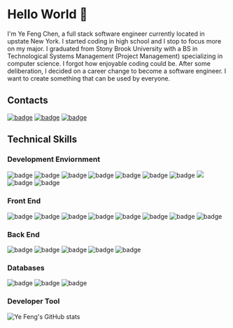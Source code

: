 # Hello World 👋

I'm Ye Feng Chen, a full stack software engineer currently located in upstate New York. 
I started coding in high school and I stop to focus more on my major. I graduated from Stony Brook University with a BS in Technological Systems Management (Project Management) specializing in computer science. I forgot how enjoyable coding could be. After some deliberation, I decided on a career change to become a software engineer. I want to create something that can be used by everyone.

## Contacts

[<img src="https://img.shields.io/badge/LinkedIn-1E1E1E?style=for-the-badge&logo=linkedin&logoColor=6663FF" alt="badge"/>](https://www.linkedin.com/in/yespacefeng/)
[<img src="https://img.shields.io/badge/GitHub-1E1E1E?style=for-the-badge&logo=github&logoColor=6663FF" alt="badge"/>](https://github.com/yespacefeng)
[<img src="https://img.shields.io/badge/website-1E1E1E?style=for-the-badge&logo=About.me&logoColor=6663FF" alt="badge"/>](https://www.YeSpaceFeng.dev)

## Technical Skills

### Development Enviornment
<img src="https://img.shields.io/badge/Visual_Studio_Code-1E1E1E?style=for-the-badge&logo=visual%20studio%20code&logoColor=6663FF" alt="badge"/>
<img src="https://img.shields.io/badge/Git-1E1E1E?style=for-the-badge&logo=git&logoColor=6663FF" alt="badge"/>
<img src="https://img.shields.io/badge/npm-1E1E1E?style=for-the-badge&logo=npm&logoColor=6663FF" alt="badge"/>
<img src="https://img.shields.io/badge/Node.js-1E1E1E?style=for-the-badge&logo=nodedotjs&logoColor=6663FF" alt="badge"/>
<img src="https://img.shields.io/badge/Express.js-1E1E1E?style=for-the-badge&logo=express&logoColor=6663FF" alt="badge"/>
<img src="https://img.shields.io/badge/Jest-1E1E1E?style=for-the-badge&logo=jest&logoColor=6663FF" alt="badge"/>
<img src="https://img.shields.io/badge/Mocha-1E1E1E?style=for-the-badge&logo=Mocha&logoColor=6663FF" alt="badge"/>
<img src="https://img.shields.io/badge/VIM-1E1E1E?&style=for-the-badge&logo=vim&logoColor=6663FF" alr="badge"/>
<img src="https://img.shields.io/badge/Postman-1E1E1E?style=for-the-badge&logo=Postman&logoColor=6663FF" alt="badge"/>
<img src="https://img.shields.io/badge/Figma-1E1E1E?style=for-the-badge&logo=figma&logoColor=6663FF" alt="badge"/>


### Front End
<img src="https://img.shields.io/badge/JavaScript-1E1E1E?style=for-the-badge&logo=javascript&logoColor=6663FF" alt="badge"/>
<img src="https://img.shields.io/badge/React-1E1E1E?style=for-the-badge&logo=react&logoColor=6663FF" alt="badge"/>
<img src="https://img.shields.io/badge/HTML5-1E1E1E?style=for-the-badge&logo=html5&logoColor=6663FF" alt="badge"/>
<img src="https://img.shields.io/badge/CSS3-1E1E1E?style=for-the-badge&logo=css3&logoColor=6663FF" alt="badge"/>
<img src="https://img.shields.io/badge/jQuery-1E1E1E?style=for-the-badge&logo=jquery&logoColor=6663FF" alt="badge"/>
<img src="https://img.shields.io/badge/Redux-1E1E1E?style=for-the-badge&logo=redux&logoColor=6663FF" alt="badge"/>
<img src="https://img.shields.io/badge/Webpack-1E1E1E?style=for-the-badge&logo=Webpack&logoColor=6663FF" alt="badge"/>
<img src="https://img.shields.io/badge/Babel-1E1E1E?style=for-the-badge&logo=babel&logoColor=6663FF" alt="badge"/>

### Back End
<img src="https://img.shields.io/badge/Node.js-1E1E1E?style=for-the-badge&logo=nodedotjs&logoColor=6663FF" alt="badge"/>
<img src="https://img.shields.io/badge/Express.js-1E1E1E?style=for-the-badge&logo=express&logoColor=6663FF" alt="badge"/>
<img src="https://img.shields.io/badge/Ruby-1E1E1E?style=for-the-badge&logo=ruby&logoColor=6663FF" alt="badge"/>
<img src="https://img.shields.io/badge/Python-1E1E1E?style=for-the-badge&logo=python&logoColor=6663FF" alt="badge"/>
<img src="https://img.shields.io/badge/Java-1E1E1E?style=for-the-badge&logo=java&logoColor=6663FF" alt="badge"/>

### Databases
<img src="https://img.shields.io/badge/PostgreSQL-1E1E1E?style=for-the-badge&logo=postgresql&logoColor=6663FF" alt="badge"/>
<img src="https://img.shields.io/badge/MongoDB-1E1E1E?style=for-the-badge&logo=mongodb&logoColor=6663FF" alt="badge"/>
<img src="https://img.shields.io/badge/MySQL-1E1E1E?style=for-the-badge&logo=mysql&logoColor=6663FF" alt="badge"/>

### Developer Tool

![Ye Feng's GitHub stats](https://github-readme-stats.vercel.app/api?username=yespacefeng&show_icons=true&theme=synthwave)

